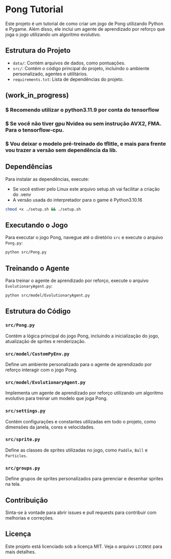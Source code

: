 
# Pong Tutorial

Este projeto é um tutorial de como criar um jogo de Pong utilizando Python e Pygame. Além disso, ele inclui um agente de aprendizado por reforço que joga o jogo utilizando um algoritmo evolutivo.

## Estrutura do Projeto

- `data/`: Contém arquivos de dados, como pontuações.
- `src/`: Contém o código principal do projeto, incluindo o ambiente personalizado, agentes e utilitários.
- `requirements.txt`: Lista de dependências do projeto.

## (work_in_progress)
### $ Recomendo utilizar o python3.11.9 por conta do tensorflow
### $ Se você não tiver gpu Nvidea ou sem instrução AVX2, FMA. Para o tensorflow-cpu. 

### $ Vou deixar o modelo pré-treinado do tflitle, e mais para frente vou trazer a versão sem dependência da lib.

## Dependências
Para instalar as dependências, execute:

- Se você estiver pelo Linux este arquivo setup.sh vai facilitar a criação do .venv 
- A versão usada do interpretador para o game é Python3.10.16
```bash
chmod +x ./setup.sh && ./setup.sh
```

## Executando o Jogo

Para executar o jogo Pong, navegue até o diretório `src` e execute o arquivo `Pong.py`:

```bash
python src/Pong.py
```

## Treinando o Agente

Para treinar o agente de aprendizado por reforço, execute o arquivo `EvolutionaryAgent.py`:

```bash
python src/model/EvolutionaryAgent.py
```

## Estrutura do Código

### `src/Pong.py`

Contém a lógica principal do jogo Pong, incluindo a inicialização do jogo, atualização de sprites e renderização.

### `src/model/CustomPyEnv.py`

Define um ambiente personalizado para o agente de aprendizado por reforço interagir com o jogo Pong.

### `src/model/EvolutionaryAgent.py`

Implementa um agente de aprendizado por reforço utilizando um algoritmo evolutivo para treinar um modelo que joga Pong.

### `src/settings.py`

Contém configurações e constantes utilizadas em todo o projeto, como dimensões da janela, cores e velocidades.

### `src/sprite.py`

Define as classes de sprites utilizadas no jogo, como `Paddle`, `Ball` e `Particles`.

### `src/groups.py`

Define grupos de sprites personalizados para gerenciar e desenhar sprites na tela.

## Contribuição

Sinta-se à vontade para abrir issues e pull requests para contribuir com melhorias e correções.

## Licença

Este projeto está licenciado sob a licença MIT. Veja o arquivo `LICENSE` para mais detalhes.
